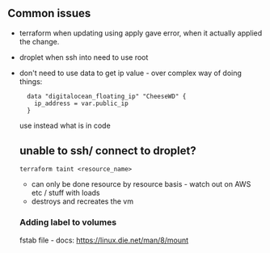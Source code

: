 #

## Common issues
- terraform when updating using apply gave error, when it actually applied the change.
- droplet when ssh into need to use root
- don't need to use data to get ip value - over complex way of doing things:
  ```
    data "digitalocean_floating_ip" "CheeseWD" {
      ip_address = var.public_ip
    }
  ```
  use instead what is in code

  ## unable to ssh/ connect to droplet?
  ```
  terraform taint <resource_name>
  ```
  - can only be done resource by resource basis - watch out on AWS etc / stuff with loads
  - destroys and recreates the vm

  ### Adding label to volumes
  fstab file - docs: https://linux.die.net/man/8/mount
